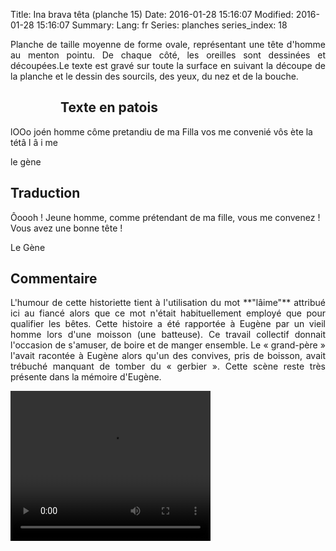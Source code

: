 Title: Ina brava têta (planche 15)
Date: 2016-01-28 15:16:07
Modified: 2016-01-28 15:16:07
Summary: 
Lang: fr
Series: planches
series_index: 18

<p style="text-align:justify;">Planche de taille moyenne de forme ovale, représentant une tête d'homme au menton pointu. De chaque côté, les oreilles sont dessinées et découpées.Le texte est gravé sur toute la surface en suivant la découpe de la planche et le dessin des sourcils, des yeux, du nez et de la bouche.</p>


<figure class="image-block" style="float: left;">
  <img alt="" src="{static}/images/planche_15.png">
  <figcaption style="max-width: 323px"></figcaption>
</figure>

## Texte en patois
lOOo  joén homme côme pretandiu de ma Filla vos me convenié vôs ète la tétâ  l â i me

le gène




## Traduction
Ôoooh !  Jeune homme, comme prétendant de ma fille, vous me convenez !  Vous avez une bonne tête !

Le Gène

## Commentaire
<p style="text-align:justify;">L'humour de cette historiette tient à l'utilisation du mot **"lâime"** attribué ici au fiancé alors que ce mot n'était habituellement employé que pour qualifier les bêtes.
Cette histoire a été rapportée à Eugène par un vieil homme lors d'une moisson (une batteuse). Ce travail collectif donnait l'occasion de s'amuser, de boire et de manger ensemble. Le « grand-père » l'avait racontée à Eugène alors qu'un des convives, pris de boisson, avait trébuché manquant de tomber du « gerbier ».  Cette scène reste très présente dans la mémoire d'Eugène.</p>

<video width="320" height="240" controls>
  <source src="https://d1njpgd0ygatdn.cloudfront.net/video_15.mp4" type="video/mp4">
</video>
